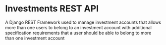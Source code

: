# Investments REST API
A Django REST Framework used to manage investment accounts that allows more than one users to belong to an investment account with additional specification requirements that a user should be able to belong to more than one investment account
